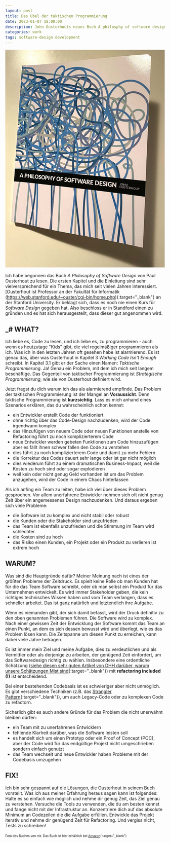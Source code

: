 ```yaml
---
layout: post
title: Das Übel der taktischen Programmierung
date: 2023-01-07 18:00:00
description: John Ousterhouts neues Buch A philosphy of software design hilft zu verstehen, wie gutes Softwaredesign Probleme löst.
categories: work
tags: software-design development 
---
```


<img src="/assets/images/ousterhout.jpg" />

Ich habe begonnen das Buch _A Philosophy of Software Design_ von Paul Ousterhout zu lesen. Die ersten Kapitel und die Einleitung sind sehr vielversprechend für ein Thema, das mich seit vielen Jahren interessiert. [Ousterhout ist Professor an der Fakultät für Informatik (https://web.stanford.edu/~ouster/cgi-bin/home.php){:target="_blank"} an der Stanford University. Er beklagt sich, dass es noch nie einen Kurs für _Software Design_ gegeben hat. Also beschloss er in Standford einen zu gründen und es hat sich herausgestellt, dass dieser gut angenommen wird. 

## _# WHAT?

Ich liebe es, Code zu lesen, und ich liebe es, zu programmieren - auch wenn es heutzutage "Kids" gibt, die viel regelmäßiger programmieren als ich. Was ich in den letzten Jahren oft gesehen habe ist alarmierend. Es ist genau das, über was Ousterhout in Kapitel 3 _Working Code Isn't Enough_ schreibt. In Kapitel 3.1 gibt er der Sache einen Namen: _Taktische Programmierung_. Ja! Genau ein Problem, mit dem ich mich seit langem beschäftige. Das Gegenteil von taktischer Programmierung ist _Strategische Programmierung_, wie sie von Ousterhout definiert wird. 

Jetzt fragst du dich warum ich das als alarmierend empfinde. Das Problem der taktischen Programmierung ist der Mangel an **Voraussicht**. Denn taktische Programmierung ist **kurzsichtig**. Lass es mich anhand eines Szenarios erklären, das du wahrscheinlich schon kennst:

* ein Entwickler erstellt Code der funktioniert
* ohne richtig über das Code-Design nachzudenken, wird der Code irgendwann komplex
* das Hinzufügen von neuem Code oder neuen Funktionen anstelle von Refactoring führt zu noch komplizierterem Code
* neue Entwickler werden gebeten Funktionen zum Code hinzuzufügen aber es fällt ihnen schwer fallen den Code zu verstehen
* dies führt zu noch komplizierterem Code und damit zu mehr Fehlern
* die Korrektur des Codes dauert sehr lange oder ist gar nicht möglich
* dies wiederum führt zu einem dramatischen Business-Impact, weil die Kosten zu hoch sind oder sogar explodieren
* weil kein oder nicht genug Geld vorhanden ist um das Problem anzugehen, wird der Code in einem Chaos hinterlassen

Als ich anfing ein Team zu leiten, habe ich viel über dieses Problem gesprochen. Vor allem unerfahrene Entwickler nehmen sich oft nicht genug Zeit über ein angemessenes Design nachzudenken. Und daraus ergeben sich viele Probleme:

* die Software ist zu komplex und nicht stabil oder robust
* die Kunden oder die Stakeholder sind unzufrieden
* das Team ist ebenfalls unzufrieden und die Stimmung im Team wird schlechter
* die Kosten sind zu hoch
* das Risiko einen Kunden, ein Projekt oder ein Produkt zu verlieren ist extrem hoch

## WARUM?

Was sind die Hauptgründe dafür? Meiner Meinung nach ist eines der größten Probleme der Zeitdruck. Es spielt keine Rolle ob man Kunden hat für die das Team Software schreibt, oder ob man selbst ein Produkt für das Unternehmen entwickelt. Es wird immer Stakeholder geben, die kein richtiges technisches Wissen haben und vom Team verlangen, dass es schneller arbeitet. Das ist ganz natürlich und letztendlich ihre Aufgabe. 

Wenn es niemanden gibt, der sich damit befasst, wird der Druck definitiv zu den oben genannten Problemen führen. Die Software wird zu komplex. Nach einer gewissen Zeit der Entwicklung der Software kommt das Team an einen Punkt, an dem es sich dessen bewusst wird und überlegt, wie es das Problem lösen kann. Die Zeitspanne um diesen Punkt zu erreichen, kann dabei viele Jahre betragen. 

Es ist immer mein Ziel und meine Aufgabe, dies zu verdeutlichen und als Vermittler oder als derjenige zu arbeiten, der genügend Zeit einfordert, um das Softwaredesign richtig zu wählen. Insbesondere eine ordentliche Schätzung ([siehe diesen sehr guten Artikel von DHH darüber, warum unsere Schätzungen Mist sind](https://world.hey.com/dhh/your-estimates-suck-2b9f8445){:target="_blank"}) mit **refactoring included (!)** ist entscheidend. 

Bei einer bestehenden Codebasis ist es schwieriger aber nicht unmöglich. Es gibt verschiedene Techniken (z.B. das [Strangler Pattern](https://martinfowler.com/bliki/StranglerFigApplication.html){:target="_blank"}), um auch Legacy-Code oder zu komplexen Code zu refactorn. 

Sicherlich gibt es auch andere Gründe für das Problem die nicht unerwähnt bleiben dürfen:

* ein Team mit zu unerfahrenen Entwicklern
* fehlende Klarheit darüber, was die Software leisten soll
* es handelt sich um einen Prototyp oder ein Proof of Concept (POC), aber der Code wird für das endgültige Projekt nicht umgeschrieben sondern einfach genutzt
* das Team wechselt und neue Entwickler haben Probleme mit der Codebasis umzugehen

## FIX!

Ich bin sehr gespannt auf die Lösungen, die Ousterhout in seinem Buch vorstellt. Was ich aus meiner Erfahrung heraus sagen kann ist folgendes: Halte es so einfach wie möglich und nehme dir genug Zeit, das Ziel genau zu verstehen. Versuche die Tools zu verwenden, die du am besten kennst und fange nicht mit der Infrastruktur an. Konzentriere dich auf das absolute Minimum an Codezeilen die die Aufgabe erfüllen. Entwickle das Projekt iterativ und nehme dir genügend Zeit für Refactoring. Und vergiss nicht‚ Tests zu schreiben!

<span style="font-size: 0.7em">Foto des Buches von mir. Das Buch ist hier erhältlich bei [Amazon](https://www.amazon.de/Philosophy-Software-Design-John-Ousterhout/dp/1732102201/ref=sr_1_3?ie=UTF8&qid=1524677319&sr=8-3&keywords=john+ousterhout){:target="_blank"}</span>